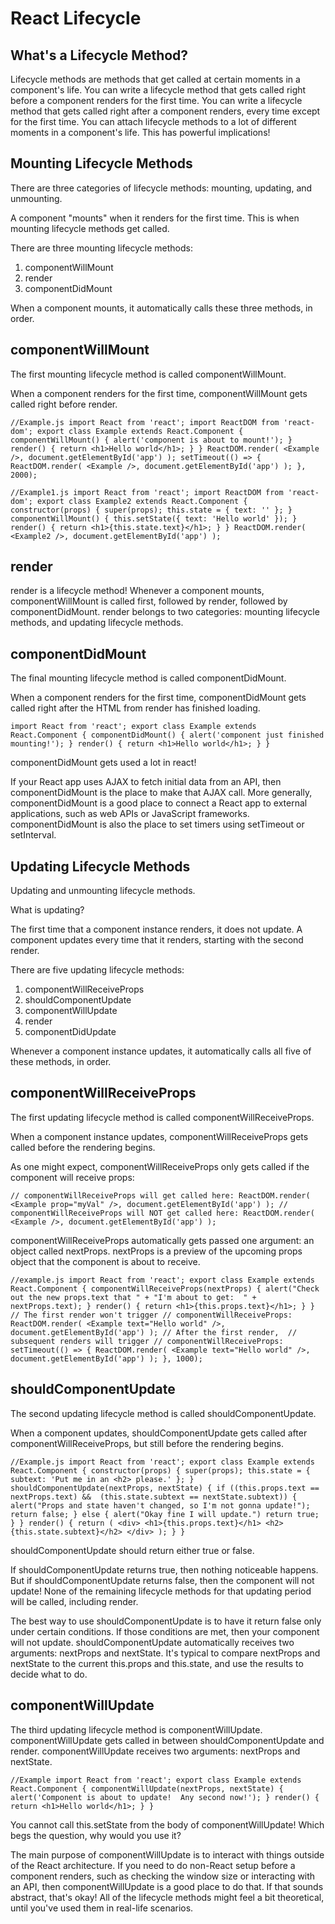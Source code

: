 # React Lifecycle

## What's a Lifecycle Method?
Lifecycle methods are methods that get called at certain moments in a component's life. You can write a lifecycle method that gets called right before a component renders for the first time. You can write a lifecycle method that gets called right after a component renders, every time except for the first time. You can attach lifecycle methods to a lot of different moments in a component's life. This has powerful implications!


## Mounting Lifecycle Methods
There are three categories of lifecycle methods: mounting, updating, and unmounting. 

A component "mounts" when it renders for the first time. This is when mounting lifecycle methods get called.

There are three mounting lifecycle methods:

1. componentWillMount
2. render
3. componentDidMount

When a component mounts, it automatically calls these three methods, in order.


## componentWillMount
The first mounting lifecycle method is called componentWillMount.

When a component renders for the first time, componentWillMount gets called right before render.

`//Example.js
import React from 'react';
import ReactDOM from 'react-dom';
export class Example extends React.Component {
  componentWillMount() {
    alert('component is about to mount!');
  }
  render() {
    return <h1>Hello world</h1>;
  }
}
ReactDOM.render(
  <Example />,
  document.getElementById('app')
);
setTimeout(() => {
  ReactDOM.render(
    <Example />,
    document.getElementById('app')
  );
}, 2000);`


`//Example1.js
import React from 'react';
import ReactDOM from 'react-dom';
export class Example2 extends React.Component {
  constructor(props) {
    super(props);
    this.state = { text: '' };
  }
  componentWillMount() {
    this.setState({ text: 'Hello world' });
  }
  render() {
    return <h1>{this.state.text}</h1>;
  }
}
ReactDOM.render(
  <Example2 />,
  document.getElementById('app')
);`


## render
render is a lifecycle method! Whenever a component mounts, componentWillMount is called first, followed by render, followed by componentDidMount. render belongs to two categories: mounting lifecycle methods, and updating lifecycle methods. 


## componentDidMount
The final mounting lifecycle method is called componentDidMount.

When a component renders for the first time, componentDidMount gets called right after the HTML from render has finished loading. 

`import React from 'react';
export class Example extends React.Component {
  componentDidMount() {
    alert('component just finished mounting!');
  }
  render() {
    return <h1>Hello world</h1>;
  }
}`

componentDidMount gets used a lot in react!

If your React app uses AJAX to fetch initial data from an API, then componentDidMount is the place to make that AJAX call. More generally, componentDidMount is a good place to connect a React app to external applications, such as web APIs or JavaScript frameworks. componentDidMount is also the place to set timers using setTimeout or setInterval.


## Updating Lifecycle Methods
Updating and unmounting lifecycle methods. 

What is updating?

The first time that a component instance renders, it does not update. A component updates every time that it renders, starting with the second render.

There are five updating lifecycle methods:

1. componentWillReceiveProps
2. shouldComponentUpdate
3. componentWillUpdate
4. render
5. componentDidUpdate

Whenever a component instance updates, it automatically calls all five of these methods, in order.


## componentWillReceiveProps
The first updating lifecycle method is called componentWillReceiveProps.

When a component instance updates, componentWillReceiveProps gets called before the rendering begins.

As one might expect, componentWillReceiveProps only gets called if the component will receive props:

`// componentWillReceiveProps will get called here:
ReactDOM.render(
  <Example prop="myVal" />,
  document.getElementById('app')
);
// componentWillReceiveProps will NOT get called here:
ReactDOM.render(
  <Example />,
  document.getElementById('app')
);`


componentWillReceiveProps automatically gets passed one argument: an object called nextProps. nextProps is a preview of the upcoming props object that the component is about to receive.

`//example.js
import React from 'react';
export class Example extends React.Component {
  componentWillReceiveProps(nextProps) {
    alert("Check out the new props.text that "
      + "I'm about to get:  " + nextProps.text);
  }
  render() {
    return <h1>{this.props.text}</h1>;
  }
}
// The first render won't trigger
// componentWillReceiveProps:
ReactDOM.render(
  <Example text="Hello world" />,
  document.getElementById('app')
);
// After the first render, 
// subsequent renders will trigger
// componentWillReceiveProps:
setTimeout(() => {
  ReactDOM.render(
    <Example text="Hello world" />,
    document.getElementById('app')
  );
}, 1000);`


## shouldComponentUpdate
The second updating lifecycle method is called shouldComponentUpdate.

When a component updates, shouldComponentUpdate gets called after componentWillReceiveProps, but still before the rendering begins. 

`//Example.js
import React from 'react';
export class Example extends React.Component {
  constructor(props) {
    super(props);
    this.state = { subtext: 'Put me in an <h2> please.' };
  }
  shouldComponentUpdate(nextProps, nextState) {
    if ((this.props.text == nextProps.text) && 
      (this.state.subtext == nextState.subtext)) {
      alert("Props and state haven't changed, so I'm not gonna update!");
      return false;
    } else {
      alert("Okay fine I will update.")
      return true;
    }
  }
  render() {
    return (
      <div>
        <h1>{this.props.text}</h1>
        <h2>{this.state.subtext}</h2>
      </div>
    );
  }
}`

shouldComponentUpdate should return either true or false.

If shouldComponentUpdate returns true, then nothing noticeable happens. But if shouldComponentUpdate returns false, then the component will not update! None of the remaining lifecycle methods for that updating period will be called, including render.

The best way to use shouldComponentUpdate is to have it return false only under certain conditions. If those conditions are met, then your component will not update. shouldComponentUpdate automatically receives two arguments: nextProps and nextState. It's typical to compare nextProps and nextState to the current this.props and this.state, and use the results to decide what to do. 


## componentWillUpdate
The third updating lifecycle method is componentWillUpdate. componentWillUpdate gets called in between shouldComponentUpdate and render. componentWillUpdate receives two arguments: nextProps and nextState. 

`//Example
import React from 'react';
export class Example extends React.Component {
  componentWillUpdate(nextProps, nextState) {
    alert('Component is about to update!  Any second now!');
  }
  render() {
    return <h1>Hello world</h1>;
  }
}
`

You cannot call this.setState from the body of componentWillUpdate! Which begs the question, why would you use it?

The main purpose of componentWillUpdate is to interact with things outside of the React architecture. If you need to do non-React setup before a component renders, such as checking the window size or interacting with an API, then componentWillUpdate is a good place to do that. If that sounds abstract, that's okay! All of the lifecycle methods might feel a bit theoretical, until you've used them in real-life scenarios.